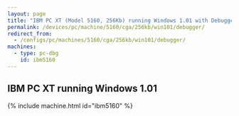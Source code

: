 ```yaml
---
layout: page
title: "IBM PC XT (Model 5160, 256Kb) running Windows 1.01 with Debugger"
permalink: /devices/pc/machine/5160/cga/256kb/win101/debugger/
redirect_from:
  - /configs/pc/machines/5160/cga/256kb/win101/debugger/
machines:
  - type: pc-dbg
    id: ibm5160
---
```


IBM PC XT running Windows 1.01
---

{% include machine.html id="ibm5160" %}
